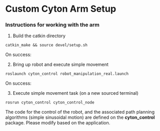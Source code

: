 # Custom Cyton Arm Setup

### Instructions for working with the arm

1. Build the catkin directory
```
catkin_make && source devel/setup.sh
```
On success: 

2. Bring up robot and execute simple movement
```
roslaunch cyton_control robot_manipulation_real.launch
```

On success: 

3. Execute simple movement task (on a new sourced terminal)
```
rosrun cyton_control cyton_control_node
```

The code for the control of the robot, and the associated path planning algorithms (simple sinusoidal motion) are defined on the **cyton_control** 
package. Please modify based on the application.